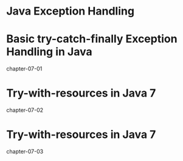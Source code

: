 # Java Exception Handling  

# Basic try-catch-finally Exception Handling in Java
chapter-07-01

# Try-with-resources in Java 7
chapter-07-02

# Try-with-resources in Java 7
chapter-07-03



